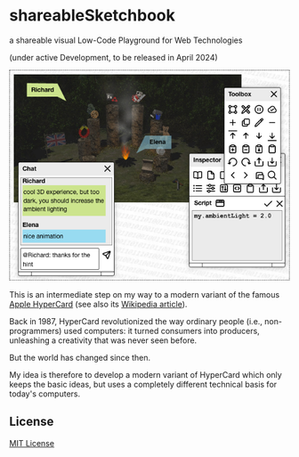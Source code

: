 # shareableSketchbook #

a shareable visual Low-Code Playground for Web Technologies

(under active Development, to be released in April 2024)

![Screenshot](shareableSketchbook-Screenshot.png)

This is an intermediate step on my way to a modern variant of the famous [Apple HyperCard](https://hypercard.org/) (see also its [Wikipedia article](https://en.wikipedia.org/wiki/HyperCard)).

Back in 1987, HyperCard revolutionized the way ordinary people (i.e., non-programmers) used computers: it turned consumers into producers, unleashing a creativity that was never seen before.

But the world has changed since then.

My idea is therefore to develop a modern variant of HyperCard which only keeps the basic ideas, but uses a completely different technical basis for today's computers.


## License ##

[MIT License](LICENSE.md)
